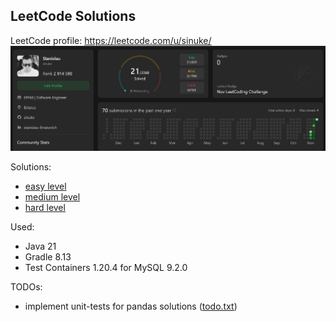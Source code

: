 ## LeetCode Solutions

LeetCode profile: https://leetcode.com/u/sinuke/
![LeetCode Profile - sinuke](images/00.png)

Solutions:
* [easy level](easy-level/README.md)
* [medium level](medium-level/README.md)
* [hard level](hard-level/README.md)

Used:
* Java 21
* Gradle 8.13
* Test Containers 1.20.4 for MySQL 9.2.0

TODOs:
* implement unit-tests for pandas solutions ([todo.txt](easy-level/pandas/todo.txt))
